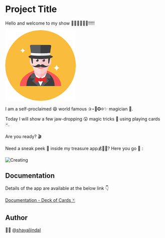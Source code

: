 
# Project Title

Hello and welcome to my show 👋👋👋👋👋👋!!!!!

![Creating](statics/images/magician.png "magician")

I am a self-proclaimed 😄 world famous ✰⋆🌟✪🔯✨ magician 🧙.

Today I will show a few jaw-dropping 😲 magic tricks 🔮 using playing cards 🃏.

Are you ready? 🎬

Need a sneak peek 👀 inside my treasure app💰💍👑? Here you go 🤗 :

![Creating](statics/images/deckofcards1.gif "demo-video")


## Documentation
Details of the app are available at the below link 👇

[Documentation - Deck of Cards 🃏](http://deck-of-cards.s3-website.eu-west-2.amazonaws.com/documentation.html)

## Author
👩‍💻 [@shayaljindal](https://www.linkedin.com/in/shayal-jindal-522b01a4/)



